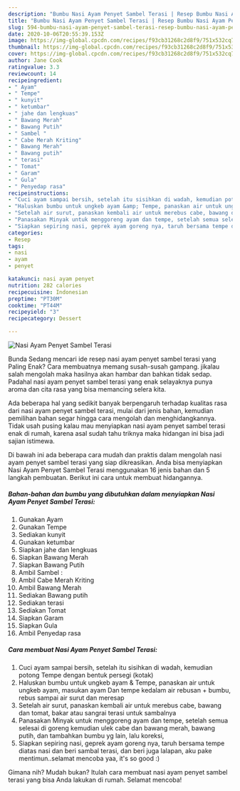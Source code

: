 ```yaml
---
description: "Bumbu Nasi Ayam Penyet Sambel Terasi | Resep Bumbu Nasi Ayam Penyet Sambel Terasi Yang Enak Dan Mudah"
title: "Bumbu Nasi Ayam Penyet Sambel Terasi | Resep Bumbu Nasi Ayam Penyet Sambel Terasi Yang Enak Dan Mudah"
slug: 594-bumbu-nasi-ayam-penyet-sambel-terasi-resep-bumbu-nasi-ayam-penyet-sambel-terasi-yang-enak-dan-mudah
date: 2020-10-06T20:55:39.153Z
image: https://img-global.cpcdn.com/recipes/f93cb31268c2d8f9/751x532cq70/nasi-ayam-penyet-sambel-terasi-foto-resep-utama.jpg
thumbnail: https://img-global.cpcdn.com/recipes/f93cb31268c2d8f9/751x532cq70/nasi-ayam-penyet-sambel-terasi-foto-resep-utama.jpg
cover: https://img-global.cpcdn.com/recipes/f93cb31268c2d8f9/751x532cq70/nasi-ayam-penyet-sambel-terasi-foto-resep-utama.jpg
author: Jane Cook
ratingvalue: 3.3
reviewcount: 14
recipeingredient:
- " Ayam"
- " Tempe"
- " kunyit"
- " ketumbar"
- " jahe dan lengkuas"
- " Bawang Merah"
- " Bawang Putih"
- " Sambel "
- " Cabe Merah Kriting"
- " Bawang Merah"
- " Bawang putih"
- " terasi"
- " Tomat"
- " Garam"
- " Gula"
- " Penyedap rasa"
recipeinstructions:
- "Cuci ayam sampai bersih, setelah itu sisihkan di wadah, kemudian potong Tempe dengan bentuk persegi (kotak)"
- "Haluskan bumbu untuk ungkeb ayam &amp; Tempe, panaskan air untuk ungkeb ayam, masukan ayam Dan tempe kedalam air rebusan + bumbu, rebus sampai air surut dan meresap"
- "Setelah air surut, panaskan kembali air untuk merebus cabe, bawang dan tomat, bakar atau sangrai terasi untuk sambalnya"
- "Panasakan Minyak untuk menggoreng ayam dan tempe, setelah semua selesai di goreng kemudian ulek cabe dan bawang merah, bawang putih, dan tambahkan bumbu yg lain, lalu koreksi,"
- "Siapkan sepiring nasi, geprek ayam goreng nya, taruh bersama tempe diatas nasi dan beri sambal terasi, dan beri juga lalapan, aku pake mentimun..selamat mencoba yaa, it&#39;s so good :)"
categories:
- Resep
tags:
- nasi
- ayam
- penyet

katakunci: nasi ayam penyet 
nutrition: 282 calories
recipecuisine: Indonesian
preptime: "PT30M"
cooktime: "PT44M"
recipeyield: "3"
recipecategory: Dessert

---
```



![Nasi Ayam Penyet Sambel Terasi](https://img-global.cpcdn.com/recipes/f93cb31268c2d8f9/751x532cq70/nasi-ayam-penyet-sambel-terasi-foto-resep-utama.jpg)

Bunda Sedang mencari ide resep nasi ayam penyet sambel terasi yang Paling Enak? Cara membuatnya memang susah-susah gampang. jikalau salah mengolah maka hasilnya akan hambar dan bahkan tidak sedap. Padahal nasi ayam penyet sambel terasi yang enak selayaknya punya aroma dan cita rasa yang bisa memancing selera kita.



Ada beberapa hal yang sedikit banyak berpengaruh terhadap kualitas rasa dari nasi ayam penyet sambel terasi, mulai dari jenis bahan, kemudian pemilihan bahan segar hingga cara mengolah dan menghidangkannya. Tidak usah pusing kalau mau menyiapkan nasi ayam penyet sambel terasi enak di rumah, karena asal sudah tahu triknya maka hidangan ini bisa jadi sajian istimewa.


Di bawah ini ada beberapa cara mudah dan praktis dalam mengolah nasi ayam penyet sambel terasi yang siap dikreasikan. Anda bisa menyiapkan Nasi Ayam Penyet Sambel Terasi menggunakan 16 jenis bahan dan 5 langkah pembuatan. Berikut ini cara untuk membuat hidangannya.

<!--inarticleads1-->

##### Bahan-bahan dan bumbu yang dibutuhkan dalam menyiapkan Nasi Ayam Penyet Sambel Terasi:

1. Gunakan  Ayam
1. Gunakan  Tempe
1. Sediakan  kunyit
1. Gunakan  ketumbar
1. Siapkan  jahe dan lengkuas
1. Siapkan  Bawang Merah
1. Siapkan  Bawang Putih
1. Ambil  Sambel :
1. Ambil  Cabe Merah Kriting
1. Ambil  Bawang Merah
1. Sediakan  Bawang putih
1. Sediakan  terasi
1. Sediakan  Tomat
1. Siapkan  Garam
1. Siapkan  Gula
1. Ambil  Penyedap rasa




<!--inarticleads2-->

##### Cara membuat Nasi Ayam Penyet Sambel Terasi:

1. Cuci ayam sampai bersih, setelah itu sisihkan di wadah, kemudian potong Tempe dengan bentuk persegi (kotak)
1. Haluskan bumbu untuk ungkeb ayam &amp; Tempe, panaskan air untuk ungkeb ayam, masukan ayam Dan tempe kedalam air rebusan + bumbu, rebus sampai air surut dan meresap
1. Setelah air surut, panaskan kembali air untuk merebus cabe, bawang dan tomat, bakar atau sangrai terasi untuk sambalnya
1. Panasakan Minyak untuk menggoreng ayam dan tempe, setelah semua selesai di goreng kemudian ulek cabe dan bawang merah, bawang putih, dan tambahkan bumbu yg lain, lalu koreksi,
1. Siapkan sepiring nasi, geprek ayam goreng nya, taruh bersama tempe diatas nasi dan beri sambal terasi, dan beri juga lalapan, aku pake mentimun..selamat mencoba yaa, it&#39;s so good :)




Gimana nih? Mudah bukan? Itulah cara membuat nasi ayam penyet sambel terasi yang bisa Anda lakukan di rumah. Selamat mencoba!
